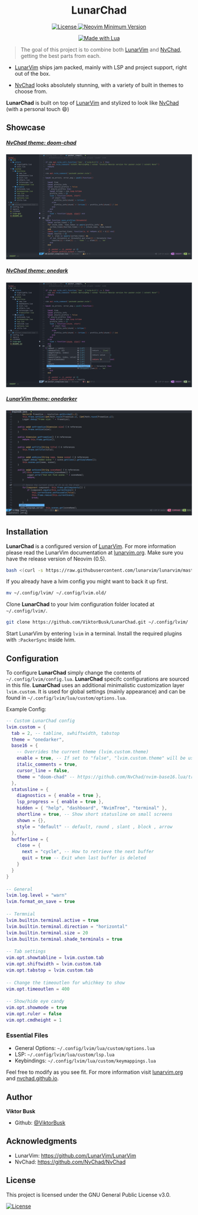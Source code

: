 <h1 align="center">LunarChad</h1>

<div align="center"><p>

  <a href="https://github.com/ViktorBusk/LunarChad/blob/master/LICENSE"
    ><img
        src="https://img.shields.io/github/license/viktorbusk/LunarChad?style=flat-square&logo=GNU&label=License"
        alt="License"
      />
  </a>
  <a href="https://neovim.io/"
    ><img
        src="https://img.shields.io/badge/Neovim-0.5+-blueviolet.svg?style=flat-square&logo=Neovim&logoColor=white"
        alt="Neovim Minimum Version"
      />
  </a>

  <a href="https://www.lua.org/"
    ><img
        src="https://img.shields.io/badge/Made%20with%20Lua-blue.svg?style=for-the-badge&logo=lua"
        alt="Made with Lua"
      />
  </a>
</p>

</div>

>The goal of this project is to combine both
[LunarVim](https://github.com/LunarVim/LunarVim) and [NvChad](https://github.com/NvChad/NvChad), getting the best parts from each.

* [LunarVim](https://github.com/LunarVim/LunarVim)  ships jam packed, mainly with LSP and project support, right out of the box.

* [NvChad](https://github.com/NvChad/NvChad) looks absolutely stunning, with a variety of built in themes to choose from.

**LunarChad** is built on top of [LunarVim](https://github.com/LunarVim/LunarVim) and stylized to look like [NvChad](https://github.com/NvChad/NvChad)
(with a personal touch 😄)

## Showcase

##### [NvChad theme: doom-chad](https://github.com/NvChad/nvim-base16.lua/blob/master/lua/hl_themes/doom-chad.lua)

<img src=".utils/images/preview.png?raw=true"></img>

##### [NvChad theme: onedark](https://github.com/NvChad/nvim-base16.lua/blob/master/lua/hl_themes/onedark.lua)

<img src=".utils/images/lsp.png?raw=true"></img>

##### [LunarVim theme: onedarker](https://github.com/LunarVim/onedarker.nvim)

<img src=".utils/images/lsp_install.png?raw=true"></img>

## Installation
**LunarChad** is a configured version of [LunarVim](https://github.com/LunarVim/LunarVim#install-in-one-command). For more information please read the LunarVim documentation at [lunarvim.org](https://www.lunarvim.org/). Make sure you have the release version of Neovim (0.5).
```sh
bash <(curl -s https://raw.githubusercontent.com/lunarvim/lunarvim/master/utils/installer/install.sh)

```
If you already have a lvim config you might want to back it up first.
```sh
mv ~/.config/lvim/ ~/.config/lvim.old/
```
Clone **LunarChad** to your lvim configuration folder located at `~/.config/lvim/`.

```sh
git clone https://github.com/ViktorBusk/LunarChad.git ~/.config/lvim/
```
Start LunarVim by entering `lvim` in a terminal. Install the required plugins with `:PackerSync` inside lvim.

## Configuration

To configure **LunarChad** simply change the contents of `~/.config/lvim/config.lua`. **LunarChad** specifc configurations are sourced in this file. **LunarChad** uses an additional minimalistic customization layer `lvim.custom`. It is used for global settings (mainly appearance) and can be found in `~/.config/lvim/lua/custom/options.lua`.

Example Config: 

```lua
-- Custom LunarChad config
lvim.custom = {
  tab = 2, -- tabline, swhiftwidth, tabstop
  theme = "onedarker",
  base16 = {
    -- Overrides the current theme (lvim.custom.theme)
    enable = true, -- If set to "false", "lvim.custom.theme" will be used instead.
    italic_comments = true,
    cursor_line = false,
    theme = "doom-chad" -- https://github.com/NvChad/nvim-base16.lua/tree/master/lua/hl_themes
  },
  statusline = {
    diagnostics = { enable = true },
    lsp_progress = { enable = true },
    hidden = { "help", "dashboard", "NvimTree", "terminal" },
    shortline = true, -- Show short statusline on small screens
    shown = {},
    style = "default" -- default, round , slant , block , arrow
  },
  bufferline = {
    close = {
      next = "cycle", -- How to retrieve the next buffer
      quit = true -- Exit when last buffer is deleted
    }
  }
}

-- General
lvim.log.level = "warn"
lvim.format_on_save = true

-- Termnial
lvim.builtin.terminal.active = true
lvim.builtin.terminal.direction = "horizontal"
lvim.builtin.terminal.size = 20
lvim.builtin.terminal.shade_terminals = true

-- Tab settings
vim.opt.showtabline = lvim.custom.tab
vim.opt.shiftwidth = lvim.custom.tab
vim.opt.tabstop = lvim.custom.tab

-- Change the timeoutlen for whichkey to show
vim.opt.timeoutlen = 400

-- Show/hide eye candy
vim.opt.showmode = true
vim.opt.ruler = false
vim.opt.cmdheight = 1
```
### Essential Files
* General Options: `~/.config/lvim/lua/custom/options.lua`
* LSP: `~/.config/lvim/lua/custom/lsp.lua`
* Keybindings: `~/.config/lvim/lua/custom/keymappings.lua`

Feel free to modify as you see fit. For more information visit [lunarvim.org](https://www.lunarvim.org/) and [nvchad.github.io](https://nvchad.github.io/).

## Author

**Viktor Busk**

* Github: [@ViktorBusk](https://github.com/ViktorBusk)

## Acknowledgments

* LunarVim: https://github.com/LunarVim/LunarVim
* NvChad: https://github.com/NvChad/NvChad

## License
This project is licensed under the GNU General Public License v3.0.
<p>
    <a href="https://github.com/ViktorBusk/LunarChad/blob/master/LICENSE">
      <img src="https://img.shields.io/github/license/viktorbusk/LunarChad?style=flat-square&logo=GNU&label=License" alt="License"
    />
</p>
